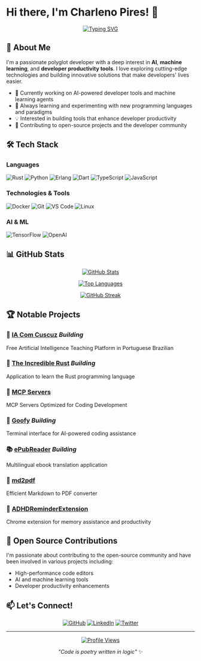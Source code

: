 # Hi there, I'm Charleno Pires! 👋

<div align="center">
  
[![Typing SVG](https://readme-typing-svg.herokuapp.com?font=Fira+Code&pause=1000&color=2196F3&center=true&vCenter=true&width=435&lines=AI+%26+Machine+Learning+Enthusiast;Polyglot+Developer;Open+Source+Contributor;Building+the+Future+with+Code)](https://git.io/typing-svg)

</div>

## 🚀 About Me

I'm a passionate polyglot developer with a deep interest in **AI**, **machine learning**, and **developer productivity tools**. I love exploring cutting-edge technologies and building innovative solutions that make developers' lives easier.

- 🔭 Currently working on AI-powered developer tools and machine learning agents
- 🌱 Always learning and experimenting with new programming languages and paradigms
- 💡 Interested in building tools that enhance developer productivity
- 🎯 Contributing to open-source projects and the developer community

## 🛠️ Tech Stack

### Languages
![Rust](https://img.shields.io/badge/Rust-000000?style=for-the-badge&logo=rust&logoColor=white)
![Python](https://img.shields.io/badge/Python-3776AB?style=for-the-badge&logo=python&logoColor=white)
![Erlang](https://img.shields.io/badge/Erlang-A90533?style=for-the-badge&logo=erlang&logoColor=white)
![Dart](https://img.shields.io/badge/Dart-0175C2?style=for-the-badge&logo=dart&logoColor=white)
![TypeScript](https://img.shields.io/badge/TypeScript-3178C6?style=for-the-badge&logo=typescript&logoColor=white)
![JavaScript](https://img.shields.io/badge/JavaScript-F7DF1E?style=for-the-badge&logo=javascript&logoColor=black)

### Technologies & Tools
![Docker](https://img.shields.io/badge/Docker-2496ED?style=for-the-badge&logo=docker&logoColor=white)
![Git](https://img.shields.io/badge/Git-F05032?style=for-the-badge&logo=git&logoColor=white)
![VS Code](https://img.shields.io/badge/VS_Code-007ACC?style=for-the-badge&logo=visual-studio-code&logoColor=white)
![Linux](https://img.shields.io/badge/Linux-FCC624?style=for-the-badge&logo=linux&logoColor=black)

### AI & ML
![TensorFlow](https://img.shields.io/badge/TensorFlow-FF6F00?style=for-the-badge&logo=tensorflow&logoColor=white)
![OpenAI](https://img.shields.io/badge/OpenAI-412991?style=for-the-badge&logo=openai&logoColor=white)

## 📊 GitHub Stats

<div align="center">
  
[![GitHub Stats](https://github-readme-stats.vercel.app/api?username=charlenopires&show_icons=true&theme=tokyonight&hide_border=true)](https://github.com/charlenopires)

[![Top Languages](https://github-readme-stats.vercel.app/api/top-langs/?username=charlenopires&layout=compact&theme=tokyonight&hide_border=true)](https://github.com/charlenopires)

[![GitHub Streak](https://streak-stats.demolab.com?user=charlenopires)](https://git.io/streak-stats)

</div>

## 🏆 Notable Projects

### 🤖 [IA Com Cuscuz](https://iacomcuscuz.github.io/) *Building*
Free Artificial Intelligence Teaching Platform in Portuguese Brazilian

### 🧠 [The Incredible Rust](https://incrediblerust.github.io/) *Building*
Application to learn the Rust programming language

### 🧠 [MCP Servers](https://github.com/charlenopires/mcp-servers)
MCP Servers Optimized for Coding Development

### 🤖 [Goofy](https://github.com/charlenopires/goofy) *Building*
Terminal interface for AI-powered coding assistance

### 📚 [ePubReader](https://github.com/charlenopires/ePubReader) *Building*
Multilingual ebook translation application

### 📄 [md2pdf](https://github.com/charlenopires/md2pdf)
Efficient Markdown to PDF converter

### 🧠 [ADHDReminderExtension](https://github.com/charlenopires/ADHDReminderExtension)
Chrome extension for memory assistance and productivity

## 🌟 Open Source Contributions

I'm passionate about contributing to the open-source community and have been involved in various projects including:
- High-performance code editors
- AI and machine learning tools
- Developer productivity enhancements

## 📫 Let's Connect!

<div align="center">

[![GitHub](https://img.shields.io/badge/GitHub-100000?style=for-the-badge&logo=github&logoColor=white)](https://github.com/charlenopires)
[![LinkedIn](https://img.shields.io/badge/LinkedIn-0077B5?style=for-the-badge&logo=linkedin&logoColor=white)](https://linkedin.com/in/charlenopires)
[![Twitter](https://img.shields.io/badge/Twitter-1DA1F2?style=for-the-badge&logo=twitter&logoColor=white)](https://twitter.com/charlenopires)

</div>

---

<div align="center">

[![Profile Views](https://komarev.com/ghpvc/?username=charlenopires&color=blue&style=flat-square)](https://github.com/charlenopires)

*"Code is poetry written in logic"* ✨

</div>
